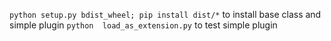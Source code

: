 `python setup.py bdist_wheel; pip install dist/*` to install base class and simple plugin
`python  load_as_extension.py` to test simple plugin

